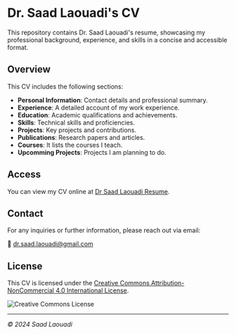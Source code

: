 # Dr. Saad Laouadi's CV

This repository contains Dr. Saad Laouadi's resume, showcasing my professional background, experience, and skills in a concise and accessible format.


## Overview

This CV includes the following sections:
- **Personal Information**: Contact details and professional summary.
- **Experience**: A detailed account of my work experience.
- **Education**: Academic qualifications and achievements.
- **Skills**: Technical skills and proficiencies.
- **Projects**: Key projects and contributions.
- **Publications**: Research papers and articles.
- **Courses**: It lists the courses I teach.
- **Upcomming Projects**: Projects I am planning to do.

## Access

You can view my CV online at [Dr Saad Laouadi Resume](https://dr-saad-la.github.io/saad-laouadi-cv/).

## Contact

For any inquiries or further information, please reach out via email:

📧 dr.saad.laouadi@gmail.com

## License

This CV is licensed under the [Creative Commons Attribution-NonCommercial 4.0 International License](https://creativecommons.org/licenses/by-nc/4.0/).

![Creative Commons License](https://licensebuttons.net/l/by-nc/4.0/88x31.png)

---

*© 2024 Saad Laouadi*

